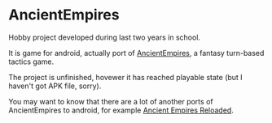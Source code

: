 AncientEmpires
==============

Hobby project developed during last two years in school.

It is game for android, actually port of [AncientEmpires](https://en.wikipedia.org/wiki/Ancient_Empires_(mobile_game)), a fantasy turn-based tactics game.

The project is unfinished, hovewer it has reached playable state (but I haven't got APK file, sorry).

You may want to know that there are a lot of another ports of AncientEmpires to android, for example [Ancient Empires Reloaded](https://toyknight.net/aeii/).
